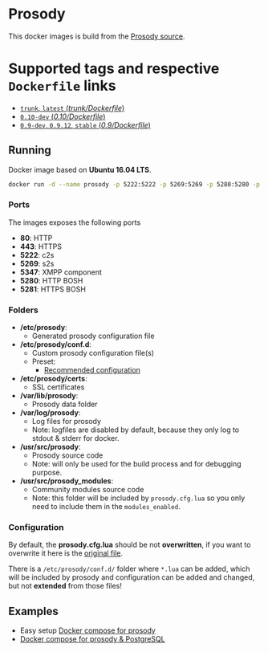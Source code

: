 # Prosody

This docker images is build from the [Prosody source](https://hg.prosody.im/).

# Supported tags and respective `Dockerfile` links

- [`trunk`, `latest` (*trunk/Dockerfile*)](https://github.com/Fankserver/docker-prosody/blob/master/trunk/Dockerfile)
- [`0.10-dev` (*0.10/Dockerfile*)](https://github.com/Fankserver/docker-prosody/blob/master/0.10/Dockerfile)
- [`0.9-dev`, `0.9.12`, `stable` (*0.9/Dockerfile*)](https://github.com/Fankserver/docker-prosody/blob/master/0.9/Dockerfile)

## Running

Docker image based on __Ubuntu 16.04 LTS__.
```bash
docker run -d --name prosody -p 5222:5222 -p 5269:5269 -p 5280:5280 -p 5281:5281 fankserver/prosody
```

### Ports

The images exposes the following ports
* __80__: HTTP
* __443__: HTTPS
* __5222__: c2s
* __5269__: s2s
* __5347__: XMPP component
* __5280__: HTTP BOSH
* __5281__: HTTPS BOSH

### Folders

* __/etc/prosody__:
	* Generated prosody configuration file
* __/etc/prosody/conf.d__:
	* Custom prosody configuration file(s)
	* Preset:
		* [Recommended configuration](examples/recommended.cfg.lua)
* __/etc/prosody/certs__:
	* SSL certificates
* __/var/lib/prosody__:
	* Prosody data folder
* __/var/log/prosody__:
	* Log files for prosody
	* Note: logfiles are disabled by default, because they only log to stdout & stderr for docker.
* __/usr/src/prosody__:
	* Prosody source code
	* Note: will only be used for the build process and for debugging purpose.
* __/usr/src/prosody_modules__:
	* Community modules source code
	* Note: this folder will be included by `prosody.cfg.lua` so you only need to include them in the `modules_enabled`.

### Configuration

By default, the __prosody.cfg.lua__ should be not __overwritten__, if you want to overwrite it here is the [original file](examples/default.cfg.lua).

There is a `/etc/prosody/conf.d/` folder where `*.lua` can be added, which will be included by prosody and configuration can be added and changed, but not __extended__ from those files!

## Examples

- Easy setup [Docker compose for prosody](examples/basic)
- [Docker compose for prosody & PostgreSQL](examples/basic_database)

